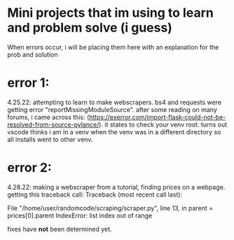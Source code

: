 # Mini projects that im using to learn and problem solve (i guess)

When errors occur, i will be placing them here with an explanation for the prob and solution


# error 1:
4.25.22: attempting to learn to make webscrapers. bs4 and requests were getting error "reportMissingModuleSource". after some reading on many forums, i came across this: (https://exerror.com/import-flask-could-not-be-resolved-from-source-pylance/). it states to check your venv root. turns out vscode thinks i am in a venv when the venv was in a different directory so all installs went to other venv.

# error 2:
4.28.22:
making a webscraper from a tutorial, finding prices on a webpage. getting this traceback call:
Traceback (most recent call last):

  File "/home/user/randomcode/scraping/scraper.py", line 13, in <module>
    parent = prices[0].parent
IndexError: list index out of range

fixes have **not** been determined yet.